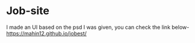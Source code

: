 # Job-site
I made an UI based on the psd I was given, you can check the link below- 
https://mahin12.github.io/jobest/
